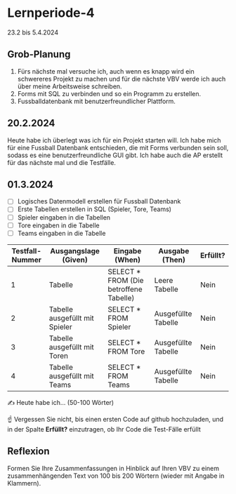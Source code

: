 # Lernperiode-4

23.2 bis 5.4.2024

## Grob-Planung

1. Fürs nächste mal versuche ich, auch wenn es knapp wird ein schwereres Projekt zu machen und für die nächste VBV werde ich auch über meine Arbeitsweise schreiben.
2. Forms mit SQL zu verbinden und so ein Programm zu erstellen.
3. Fussballdatenbank mit benutzerfreundlicher Plattform.

## 20.2.2024

Heute habe ich überlegt was ich für ein Projekt starten will. Ich habe mich für eine Fussball Datenbank entschieden, die mit Forms verbunden sein soll, sodass es eine benutzerfreundliche GUI gibt. Ich habe auch die AP erstellt für das nächste mal und die Testfälle.

## 01.3.2024

- [ ] Logisches Datenmodell erstellen für Fussball Datenbank
- [ ] Erste Tabellen erstellen in SQL (Spieler, Tore, Teams)
- [ ] Spieler eingaben in die Tabellen
- [ ] Tore eingaben in die Tabelle
- [ ] Teams eingaben in die Tabelle

| Testfall-Nummer | Ausgangslage (Given) | Eingabe (When) | Ausgabe (Then) | Erfüllt? |
| --- | --- | --- | --- | --- |
| 1   |  Tabelle   | SELECT * FROM (Die betroffene Tabelle)    | Leere Tabelle    | Nein    |
| 2 | Tabelle ausgefüllt mit Spieler    | SELECT * FROM Spieler    | Ausgefüllte Tabelle    | Nein    |
| 3   | Tabelle ausgefüllt mit Toren    | SELECT * FROM Tore    | Ausgefüllte Tabelle    | Nein    |
| 4   | Tabelle ausgefüllt mit Teams     | SELECT * FROM Teams    | Ausgefüllte Tabelle    | Nein    |

✍️ Heute habe ich... (50-100 Wörter)

☝️ Vergessen Sie nicht, bis einen ersten Code auf github hochzuladen, und in der Spalte **Erfüllt?** einzutragen, ob Ihr Code die Test-Fälle erfüllt

## Reflexion

Formen Sie Ihre Zusammenfassungen in Hinblick auf Ihren VBV zu einem zusammenhängenden Text von 100 bis 200 Wörtern (wieder mit Angabe in Klammern).
